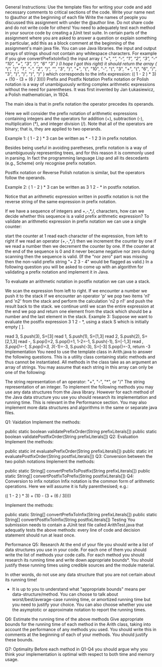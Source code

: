 General Instructions:
Use the template files for writing your code and add necessary comments to critical sections of the code.
Write your name next to @author at the beginning of each file
Write the names of people you discussed this assignment with under the @author line. Do not share code and do not write code for others!
You need to adequately test each method in your source code by creating a jUnit test suite.
In certain parts of the assignment where you are asked to answer a question or explain something in particular, add this as a block comment at the beginning of the assignment's main java file.
You can use Java libraries.
the input and output arrays of strings shoud not contain any whitespace characters. For example if you give convertPrefixtoInfix() the input array
{ “+", “*”, “-“, “1”, “2”, “3”, “-“ “10”, “+”, “3”, “/“, “6” “3” }
(I hope I got this right) it should return the array
{ "(", "(", "1", "-", "2", ")", "*", "3", ")", "+", "(", "10", "-", "(", "3", "+", "(", "6", "/", "3", ")", ")", ")", ")” }
which corresponds to the infix expression:
(( 1 - 2 ) * 3) + (10 - (3 + (6 / 3))))
Prefix and Postfix Notation
Prefix notation or Polish notation is a way of unambiguously writing complex arithmetic expressions without the need for parentheses. It was first invented by Jan Łukasiewicz, a Polish mathematician, in 1924.

The main idea is that in prefix notation the operator precedes its operands.

Here we will consider the prefix notation of arithmetic expressions containing integers and the operators for addition (+), subtraction (-), multiplication (*), and integer division (/). Note that all of the operators are binary; that is, they are applied to two operands.

Example 1: ( 1 - 2 ) * 3 can be written as * - 1 2 3 in prefix notation.

Besides being useful in avoiding paretheses, prefix notation is a way of unambiguously representing trees, and for this reason it is commonly used in parsing. In fact the programming language Lisp and all its descedants (e.g., Scheme) only recognise prefix notation.

Postfix notation or Reverse Polish notation is similar, but the operators follow the operands.

Example 2: ( 1 - 2 ) * 3 can be written as 3 1 2 - * in postfix notation.

Notice that an arithmetic expression written in postfix notation is not the reverse string of the same expression in prefix notation.

If we have a sequence of integers and +,-,*,/, characters, how can we decide whether this sequence is a valid prefix arithmetic expression? To validate an arithmetic expression in prefix notation we can use a single counter:

start the counter at 1
read each character of the expression, from left to right
if we read an operator (+,-,*,/) then we increment the counter by one
if we read a number then we decrement the counter by one.
If the counter at the end of the sequence is 0 and it never became negative nor zero during scanning then the sequence is valid. (If the "nor zero" part was missing then the non-valid prefix string "+ 2 3 - 4" would be flagged as valid.)
In a following question you will be asked to come up with an algorithm for validating a prefix notation and implement it in Java.

To evaluate an arithmetic notation in postfix notation we can use a stack.

We scan the expression from left to right.
If we encounter a number we push it to the stack
If we encounter an operator 'p' we pop two items 'n1' and 'n2' from the stack and perform the calculation 'n2 p n1' and push the result back to the stack.
we continue until we scan the entire expression
at the end we pop and return one element from the stack which should be a number and the last element in the stack.
Example 3: Suppose we want to evaluate the postfix expression 3 1 2 - *, using a stack S which is initially empty [ ].

read 3, S.push(3), S=[3]
read 1, S.push(1), S=[1,3]
read 2, S.push(2), S=[2,1,3]
read -, S.pop()=2, S.pop()=1, 1-2=-1, S.push(-1), S=[-1,3]
read *, S.pop()=-1, S.pop()=3, 3*(-1)=-3, S.push(-3), S=[-3]
S.pop()=-3, return -3
Implementation
You need to use the template class in Arith.java to answer the following questions. This is a utility class containing static methods and thus cannot be instantiated. All methods in the class take as an argument an array of strings. You may assume that each string in this array can only be one of the following:

The string representation of an operator: "+", "-", "*", or "/"
The string representation of an integer.
To implement the following methods you may use any data structures from the Java library. However for each method of the Java data structure you use you should research its implementation and running time. This is relevant in the Performance section. You may also implement more data structures and algorithms in the same or separate java files.

Q1: Vaidation
Implement the methods:

public static boolean validatePrefixOrder(String prefixLiterals[])
public static boolean validatePostfixOrder(String prefixLiterals[])
Q2: Evaluation
Implement the methods:

public static int evaluatePrefixOrder(String prefixLiterals[])
public static int evaluatePostfixOrder(String postfixLiterals[])
Q3: Conversion between the two polish notations
Implement the methods:

public static String[] convertPrefixToPostfix(String prefixLiterals[])
public static String[] convertPostfixToPrefix(String postfixLiterals[])
Q4: Conversion to infix notation
Infix notation is the common form of arithmetic operations. Here we will assume it is fully parenthesised; e.g.:

(( 1 - 2 ) * 3) + (10 - (3 + (6 / 3))))

Implement the methods:

public static String[] convertPrefixToInfix(String prefixLiterals[])
public static String[] convertPostfixToInfix(String postfixLiterals[])
Testing
You submission needs to contain a JUnit test file called ArithTest.java that adequatly tests the above methods: every line of code and decision statement should run at least once.

Performance
Q5: Research
At the end of your file you should write a list of data structures you use in your code. For each one of them you should write the list of methods your code calls. For each method you should research its running time and write down appropriate bounds*. You should justify these running times using credible sources and the module material.

In other words, do not use any data structure that you are not certain about its running time!

* It is up to you to understand what "appropriate bounds" means per data-structure/method. You can choose to talk about worst/best/average-case running time, or amortized running time but you need to justify your choice. You can also choose whether you use the asymptotic or approximate notation to report the running times. 

Q6: Estimate the running time of the above methods
Give appropriate bounds for the running time of each method in the Arith class, taking into account the performance of any methods you used. You should write this in comments at the beginning of each of your methods. You should justify these bounds.

Q7: Optimality
Before each method in Q1-Q4 you should argue why you think your implementation is optimal with respect to both time and memory usage.


